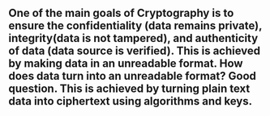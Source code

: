## One of the main goals of Cryptography is to ensure the confidentiality (data remains private), integrity(data is not tampered), and authenticity of data (data source is verified). This is achieved by making data in an unreadable format. How does data turn into an unreadable format? Good question. This is achieved by turning plain text data into ciphertext using algorithms and keys. 
